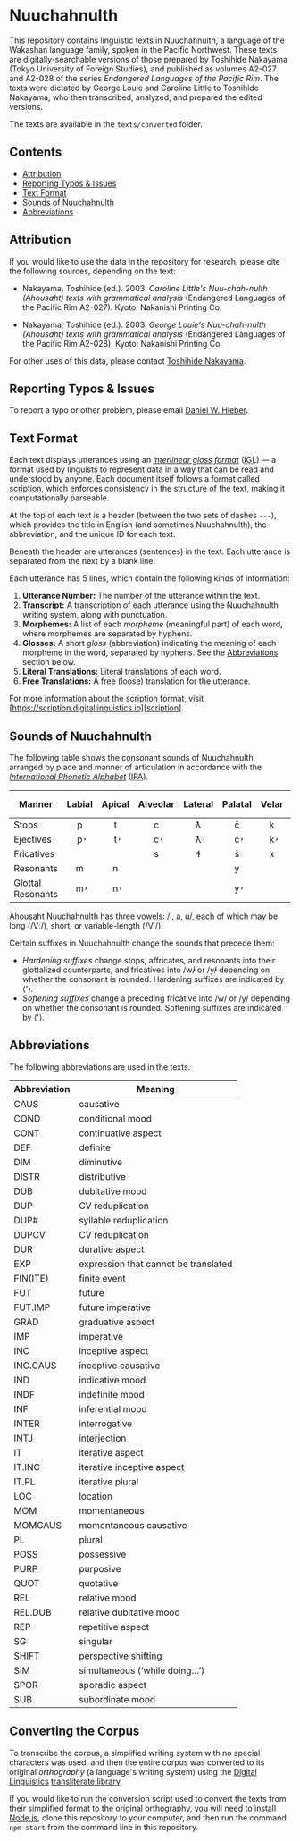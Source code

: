 # Nuuchahnulth

This repository contains linguistic texts in Nuuchahnulth, a language of the Wakashan language family, spoken in the Pacific Northwest. These texts are digitally-searchable versions of those prepared by Toshihide Nakayama (Tokyo University of Foreign Studies), and published as volumes A2-027 and A2-028 of the series _Endangered Languages of the Pacific Rim_. The texts were dictated by George Louie and Caroline Little to Toshihide Nakayama, who then transcribed, analyzed, and prepared the edited versions.

The texts are available in the `texts/converted` folder.

## Contents

<!-- TOC -->

- [Attribution](#attribution)
- [Reporting Typos & Issues](#reporting-typos--issues)
- [Text Format](#text-format)
- [Sounds of Nuuchahnulth](#sounds-of-nuuchahnulth)
- [Abbreviations](#abbreviations)

<!-- /TOC -->

## Attribution

If you would like to use the data in the repository for research, please cite the following sources, depending on the text:

* Nakayama, Toshihide (ed.). 2003. _Caroline Little's Nuu-chah-nulth (Ahousaht) texts with grammatical analysis_ (Endangered Languages of the Pacific Rim A2-027). Kyoto: Nakanishi Printing Co.

* Nakayama, Toshihide (ed.). 2003. _George Louie's Nuu-chah-nulth (Ahousaht) texts with grammatical analysis_ (Endangered Languages of the Pacific Rim A2-028). Kyoto: Nakanishi Printing Co.

For other uses of this data, please contact [Toshihide Nakayama](mailto:nakayama@aa.tufs.ac.jp).

## Reporting Typos & Issues

To report a typo or other problem, please email [Daniel W. Hieber](mailto:dwhieb@gmail.com).

## Text Format

Each text displays utterances using an [<dfn>interlinear gloss format</dfn>][IGL] (<abbr title='interlinear gloss'>IGL</abbr>) — a format used by linguists to represent data in a way that can be read and understood by anyone. Each document itself follows a format called [scription][scription], which enforces consistency in the structure of the text, making it computationally parseable.

At the top of each text is a header (between the two sets of dashes `---`), which provides the title in English (and sometimes Nuuchahnulth), the abbreviation, and the unique ID for each text.

Beneath the header are utterances (sentences) in the text. Each utterance is separated from the next by a blank line.

Each utterance has 5 lines, which contain the following kinds of information:

1. **Utterance Number:** The number of the utterance within the text.
1. **Transcript:** A transcription of each utterance using the Nuuchahnulth writing system, along with punctuation.
1. **Morphemes:** A list of each <dfn>morpheme</dfn> (meaningful part) of each word, where morphemes are separated by hyphens.
1. **Glosses:** A short <dfn>gloss</dfn> (abbreviation) indicating the meaning of each morpheme in the word, separated by hyphens. See the [Abbreviations](#abbreviations) section below.
1. **Literal Translations:** Literal translations of each word.
1. **Free Translations:** A free (loose) translation for the utterance.

For more information about the scription format, visit [https://scription.digitallinguistics.io][scription].

## Sounds of Nuuchahnulth

The following table shows the consonant sounds of Nuuchahnulth, arranged by place and manner of articulation in accordance with the [<dfn>International Phonetic Alphabet</dfn>][IPA] (<abbr title='International Phonetic Alphabet'>IPA</abbr>).

Manner            | Labial | Apical | Alveolar | Lateral | Palatal | Velar | Labio-Velar | Uvular | Labio-Uvular | Pharyngeal | Glottal
------------------|:------:|:------:|:--------:|:-------:|:-------:|:-----:|:-----------:|:------:|:------------:|:----------:|:------:
Stops             |   p    |   t    |    c     |    ƛ    |    č    |   k   |     kʷ      |   q    |      qʷ      |     ʕ      |    ʔ
Ejectives         |   p̓    |   t̓    |    c̓     |    ƛ̓   |    č̓    |   k̓   |     k̓ʷ      |        |     (q̓ʷ)     |            |
Fricatives        |        |        |    s     |    ɬ    |    š    |   x   |     xʷ      |   x̣    |              |     ḥ      |    h
Resonants         |   m    |   n    |          |         |    y    |       |     w       |        |              |            |
Glottal Resonants |   m̓    |   n̓    |          |         |    y̓    |       |     w̓       |        |              |            |

Ahousaht Nuuchahnulth has three vowels: /i, a, u/, each of which may be long (/Vː/), short, or variable-length (/V·/).

Certain suffixes in Nuuchahnulth change the sounds that precede them:

* <dfn>Hardening suffixes</dfn> change stops, affricates, and resonants into their glottalized counterparts, and fricatives into /w̓/ or /y̓/ depending on whether the consonant is rounded. Hardening suffixes are indicated by ⟨ʼ⟩.
* <dfn>Softening suffixes</dfn> change a preceding fricative into /w/ or /y/ depending on whether the consonant is rounded. Softening suffixes are indicated by ⟨ʽ⟩.

## Abbreviations

The following abbreviations are used in the texts.

Abbreviation | Meaning
-------------|-------------------------------------
CAUS         | causative
COND         | conditional mood
CONT         | continuative aspect
DEF          | definite
DIM          | diminutive
DISTR        | distributive
DUB          | dubitative mood
DUP          | CV reduplication
DUP#         | syllable reduplication
DUPCV        | CV reduplication
DUR          | durative aspect
EXP          | expression that cannot be translated
FIN(ITE)     | finite event
FUT          | future
FUT.IMP      | future imperative
GRAD         | graduative aspect
IMP          | imperative
INC          | inceptive aspect
INC.CAUS     | inceptive causative
IND          | indicative mood
INDF         | indefinite mood
INF          | inferential mood
INTER        | interrogative
INTJ         | interjection
IT           | iterative aspect
IT.INC       | iterative inceptive aspect
IT.PL        | iterative plural
LOC          | location
MOM          | momentaneous
MOMCAUS      | momentaneous causative
PL           | plural
POSS         | possessive
PURP         | purposive
QUOT         | quotative
REL          | relative mood
REL.DUB      | relative dubitative mood
REP          | repetitive aspect
SG           | singular
SHIFT        | perspective shifting
SIM          | simultaneous (‘while doing…’)
SPOR         | sporadic aspect
SUB          | subordinate mood

## Converting the Corpus

To transcribe the corpus, a simplified writing system with no special characters was used, and then the entire corpus was converted to its original <dfn>orthography</dfn> (a language's writing system) using the [Digital Linguistics][DLx] [transliterate library][transliterate].

If you would like to run the conversion script used to convert the texts from their simplified format to the original orthography, you will need to install [Node.js][Node], clone this repository to your computer, and then run the command `npm start` from the command line in this repository.

[DLx]:           https://digitallinguistics.io
[IGL]:           https://www.eva.mpg.de/lingua/resources/glossing-rules.php
[IPA]:           https://www.internationalphoneticalphabet.org/
[new-issue]:     https://github.com/dwhieb/Nuuchahnulth/issues/new
[Node]:          https://nodejs.org/en/
[scription]:     https://scription.digitallinguistics.io
[transliterate]: https://developer.digitallinguistics.io/transliterate/
